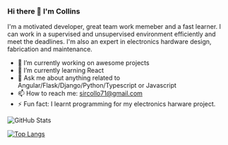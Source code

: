 ### Hi there 👋 I'm Collins

I'm a motivated developer, great team work memeber and a fast learner. I can work in a supervised and unsupervised environment efficiently and meet the deadlines. I'm also an expert in electronics hardware design, fabrication and maintenance.

- 🔭 I’m currently working on awesome projects
- 🌱 I’m currently learning React
- 💬 Ask me about anything related to Angular/Flask/Django/Python/Typescript or Javascript
- 📫 How to reach me: sircollo71@gmail.com
- ⚡ Fun fact: I learnt programming for my electronics harware project.


![GitHub Stats](https://github-readme-stats.vercel.app/api?username=sircollo&show_icons=true)

[![Top Langs](https://github-readme-stats.vercel.app/api/top-langs/?username=sircollo&layout=compact&hide=javascript,html)](https://github.com/sircollo/github-readme-stats)
